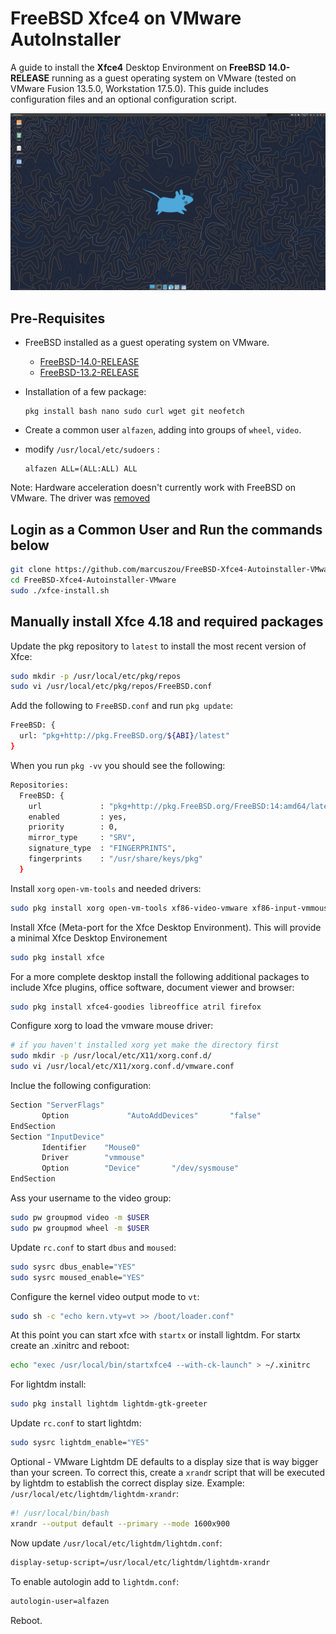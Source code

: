 # FreeBSD Xfce4 on VMware AutoInstaller

A guide to install the **Xfce4** Desktop Environment on **FreeBSD 14.0-RELEASE** running as a guest operating system on VMware (tested on VMware Fusion 13.5.0, Workstation 17.5.0). This guide includes configuration files and an optional configuration script.

![xfce4-freebsd.jpg](resources/xfce4-freebsd.jpg)



## Pre-Requisites

* FreeBSD installed as a guest operating system on VMware.

  * [FreeBSD-14.0-RELEASE](https://download.freebsd.org/releases/amd64/amd64/ISO-IMAGES/14.0/)
  * [FreeBSD-13.2-RELEASE](https://download.freebsd.org/releases/amd64/amd64/ISO-IMAGES/13.2/)

* Installation of a few package:

  ```
  pkg install bash nano sudo curl wget git neofetch  
  ```

* Create a common user `alfazen`, adding into groups of `wheel`, `video`.

* modify `/usr/local/etc/sudoers` :

  ```
  alfazen ALL=(ALL:ALL) ALL
  ```

Note: Hardware acceleration doesn't currently work with FreeBSD on VMware. The driver was [removed](https://github.com/freebsd/drm-kmod/commit/ff9d303c7ea85cd8627d0a3dc0dbccceefd30687)



## Login as a Common User and Run the commands below

```bash
git clone https://github.com/marcuszou/FreeBSD-Xfce4-Autoinstaller-VMware.git
cd FreeBSD-Xfce4-Autoinstaller-VMware
sudo ./xfce-install.sh
```



## Manually install Xfce 4.18 and required packages

Update the pkg repository to `latest` to install the most recent version of Xfce:

```bash
sudo mkdir -p /usr/local/etc/pkg/repos
sudo vi /usr/local/etc/pkg/repos/FreeBSD.conf
```

Add the following to `FreeBSD.conf` and run `pkg update`:

```bash
FreeBSD: {
  url: "pkg+http://pkg.FreeBSD.org/${ABI}/latest"
}
```

When you run `pkg -vv` you should see the following:

```bash
Repositories:
  FreeBSD: {
    url             : "pkg+http://pkg.FreeBSD.org/FreeBSD:14:amd64/latest",
    enabled         : yes,
    priority        : 0,
    mirror_type     : "SRV",
    signature_type  : "FINGERPRINTS",
    fingerprints    : "/usr/share/keys/pkg"
  }
```

Install `xorg` `open-vm-tools` and needed drivers:

```bash
sudo pkg install xorg open-vm-tools xf86-video-vmware xf86-input-vmmouse
```

Install Xfce (Meta-port for the Xfce Desktop Environment). This will provide a minimal Xfce Desktop Environement

```bash
sudo pkg install xfce
```

For a more complete desktop install the following additional packages to include Xfce plugins, office software, document viewer and browser:

```bash
sudo pkg install xfce4-goodies libreoffice atril firefox
```

Configure xorg to load the vmware mouse driver:

```bash
# if you haven't installed xorg yet make the directory first
sudo mkdir -p /usr/local/etc/X11/xorg.conf.d/
sudo vi /usr/local/etc/X11/xorg.conf.d/vmware.conf
```

Inclue the following configuration:

```bash
Section "ServerFlags"
       Option             "AutoAddDevices"       "false"
EndSection
Section "InputDevice"
       Identifier    "Mouse0"
       Driver        "vmmouse"
       Option        "Device"       "/dev/sysmouse"
EndSection
```

Ass your username to the video group:

```bash
sudo pw groupmod video -m $USER
sudo pw groupmod wheel -m $USER
```

Update `rc.conf` to start `dbus` and `moused`:

```bash
sudo sysrc dbus_enable="YES"
sudo sysrc moused_enable="YES"
```

Configure the kernel video output mode to `vt`:

```bash
sudo sh -c "echo kern.vty=vt >> /boot/loader.conf"
```

At this point you can start xfce with `startx` or install lightdm. For startx create an .xinitrc and reboot:

```bash
echo "exec /usr/local/bin/startxfce4 --with-ck-launch" > ~/.xinitrc
```

For lightdm install:

```bash
sudo pkg install lightdm lightdm-gtk-greeter
```

Update `rc.conf` to start lightdm:

```bash
sudo sysrc lightdm_enable="YES"
```

Optional - VMware Lightdm DE defaults to a display size that is way bigger than your screen. To correct this, create a `xrand`r script that will be executed by lightdm to establish the correct display size. Example: `/usr/local/etc/lightdm/lightdm-xrandr`:

```bash
#! /usr/local/bin/bash
xrandr --output default --primary --mode 1600x900
```

Now update `/usr/local/etc/lightdm/lightdm.conf`:

```bash
display-setup-script=/usr/local/etc/lightdm/lightdm-xrandr
```

To enable autologin add to `lightdm.conf`:

```bash
autologin-user=alfazen
```

Reboot.
